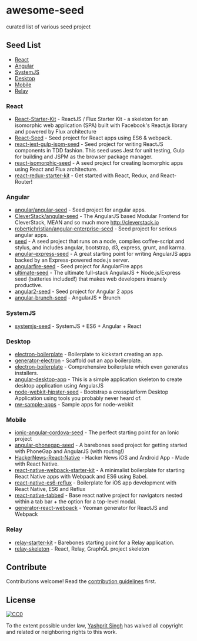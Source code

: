 # awesome-seed
curated list of various seed project

## Seed List
- [React](#react)
- [Angular](#angular)
- [SystemJS](#systemjs)
- [Desktop](#desktop)
- [Mobile](#mobile)
- [Relay](#relay)

### React
- [React-Starter-Kit](https://github.com/kriasoft/react-starter-kit) - ReactJS / Flux Starter Kit - a skeleton for an isomorphic web application (SPA) built with Facebook's React.js library and powered by Flux architecture
- [React-Seed](https://github.com/badsyntax/react-seed) - Seed project for React apps using ES6 & webpack.
- [react-jest-gulp-jspm-seed](https://github.com/shidhincr/react-jest-gulp-jspm-seed) - Seed project for writing ReactJS components in TDD fashion. This seed uses Jest for unit testing, Gulp for building and JSPM as the browser package manager.
- [react-isomorphic-seed](https://github.com/devmag-io/react-isomorphic-seed) - A seed project for creating Isomorphic apps using React and Flux architecture.
- [react-redux-starter-kit](https://github.com/davezuko/react-redux-starter-kit) - Get started with React, Redux, and React-Router!

### Angular
- [angular/angular-seed](https://github.com/angular/angular-seed) - Seed project for angular apps.
- [CleverStack/angular-seed](https://github.com/CleverStack/angular-seed) - The AngularJS based Modular Frontend for CleverStack, MEAN and so much more http://cleverstack.io
- [robertjchristian/angular-enterprise-seed](https://github.com/robertjchristian/angular-enterprise-seed) - Seed project for serious angular apps.
- [seed](https://github.com/EpiphanyMachine/seed) - A seed project that runs on a node, compiles coffee-script and stylus, and includes angular, bootstrap, d3, express, grunt, and karma.
- [angular-express-seed](https://github.com/btford/angular-express-seed) - A great starting point for writing AngularJS apps backed by an Express-powered node.js server.
- [angularfire-seed](https://github.com/firebase/angularfire-seed) - Seed project for AngularFire apps
- [ultimate-seed](https://github.com/pilwon/ultimate-seed) - The ultimate full-stack AngularJS + Node.js/Express seed (batteries included!) that makes web developers insanely productive.
- [angular2-seed](https://github.com/mgechev/angular2-seed) - Seed project for Angular 2 apps
- [angular-brunch-seed](https://github.com/scotch/angular-brunch-seed) - AngularJS + Brunch

### SystemJS
- [systemjs-seed](https://github.com/lookfirst/systemjs-seed) - SystemJS + ES6 + Angular + React

### Desktop
- [electron-boilerplate](https://github.com/sindresorhus/electron-boilerplate) - Boilerplate to kickstart creating an app.
- [generator-electron](https://github.com/sindresorhus/generator-electron) - Scaffold out an app boilerplate.
- [electron-boilerplate](https://github.com/szwacz/electron-boilerplate) - Comprehensive boilerplate which even generates installers.
- [angular-desktop-app](https://github.com/jgrenon/angular-desktop-app) - This is a simple application skeleton to create desktop application using AngularJS
- [node-webkit-hipster-seed](https://github.com/Anonyfox/node-webkit-hipster-seed) - Bootstrap a crossplatform Desktop Application using tools you probably never heard of.
- [nw-sample-apps](https://github.com/zcbenz/nw-sample-apps) - Sample apps for node-webkit

### Mobile
- [ionic-angular-cordova-seed](https://github.com/driftyco/ionic-angular-cordova-seed) - The perfect starting point for an Ionic project
- [angular-phonegap-seed](https://github.com/thewildpendulum/angular-phonegap-seed) - A barebones seed project for getting started with PhoneGap and AngularJS (with routing!)
- [HackerNews-React-Native](https://github.com/iSimar/HackerNews-React-Native) - Hacker News iOS and Android App - Made with React Native. 
- [react-native-webpack-starter-kit](https://github.com/jhabdas/react-native-webpack-starter-kit) - A minimalist boilerplate for starting React Native apps with Webpack and ES6 using Babel.
- [react-native-es6-reflux](https://github.com/filp/react-native-es6-reflux) - Boilerplate for iOS app development with React Native, ES6 and Reflux
- [react-native-tabbed](https://github.com/rxb/react-native-tabbed) - Base react native project for navigators nested within a tab bar + the option for a top-level modal.
- [generator-react-webpack](https://github.com/newtriks/generator-react-webpack) - Yeoman generator for ReactJS and Webpack

### Relay
- [relay-starter-kit](https://github.com/relayjs/relay-starter-kit) - Barebones starting point for a Relay application.
- [relay-skeleton](https://github.com/fortruce/relay-skeleton) - React, Relay, GraphQL project skeleton


## Contribute

Contributions welcome! Read the [contribution guidelines](contributing.md) first.


## License

[![CC0](http://i.creativecommons.org/p/zero/1.0/88x31.png)](http://creativecommons.org/publicdomain/zero/1.0/)

To the extent possible under law, [Yashprit Singh](http://yashprit.com) has waived all copyright and related or neighboring rights to this work.
